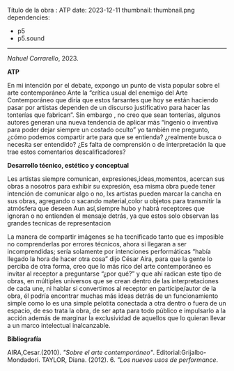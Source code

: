 

Título de la obra : ATP
date: 2023-12-11
thumbnail: thumbnail.png
dependencies:
  - p5
  - p5.sound
---

<div id="div-sketch">
  <script type="text/javascript" src="sketch.js"></script>
</div>

_Nahuel Corrarello_, 2023.

**ATP**

En mi intención por el debate, expongo un punto de vista popular sobre el arte contemporáneo
Ante la “crítica usual del enemigo del Arte Contemporáneo que diría que estos farsantes que hoy se están haciendo pasar por artistas dependen de un discurso justificativo para hacer las tonterías que fabrican”. Sin embargo , no creo que sean tonterías, algunos autores generan una nueva tendencia de aplicar más “ingenio o inventiva para poder dejar siempre un costado oculto”
 yo también me pregunto, ¿cómo podemos compartir arte para que se entienda? ¿realmente busca o necesita ser entendido? ¿Es falta de comprensión o de interpretación la que trae estos comentarios descalificadores?

**Desarrollo técnico, estético y conceptual**

Les artistas siempre  comunican, expresiones,ideas,momentos,  acercan sus obras  a nosotros para exhibir su expresión, esa misma obra puede tener intención de comunicar algo o 
no, lxs artistas pueden  marcar la cancha en sus obras, agregando o sacando material,color u objetos para transmitir la atmósfera que deseen
Aun así,siempre hubo y habrá receptores que ignoran o no entienden el mensaje detrás, ya que estos solo observan las grandes tecnicas de representacion 

La manera de compartir imágenes se ha tecnificado tanto que es imposible no comprenderlas por errores técnicos, ahora si llegaran a ser  incomprendidas; sería solamente por 
intenciones performáticas
“había llegado la hora de hacer otra cosa” dijo César Aira, para que la gente lo perciba de otra forma, creo que lo más rico del arte contemporáneo es invitar al receptor a 
preguntarse “¿por qué?” y que ahí radican este tipo de obras, en  múltiples universos que se  crean dentro de las interpretaciones de cada une, ni hablar si convertimos al 
receptor en partícipe/autor de la obra, él podría encontrar muchas más ideas detrás de un funcionamiento simple como lo es una simple pelotita conectada a otra dentro o fuera 
de un espacio, de eso trata la obra, de ser apta para todo público e impulsarlo a la acción además  de marginar la exclusividad de aquellos que lo quieran llevar a un marco 
intelectual inalcanzable.

**Bibliografía**

AIRA,Cesar.(2010). _"Sobre el arte contemporáneo"_. Editorial:Grijalbo-Mondadori.
TAYLOR, Diana. (2012). 6. _"Los nuevos usos de performance_.


